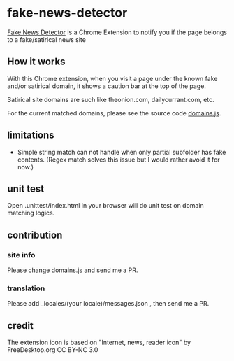 # fake-news-detector

[Fake News Detector](https://chrome.google.com/webstore/detail/fake-news-detector/pejpjcimkbhajilhoacpgdadhhohfjdc) is a Chrome Extension to notify you if the page belongs to a fake/satirical news site

## How it works

With this Chrome extension, when you visit a page under the known fake and/or satirical domain, it shows a caution bar at the top of the page.

Satirical site domains are such like theonion.com, dailycurrant.com, etc.

For the current matched domains, please see the source code [domains.js](https://github.com/akky/fake-news-detector/blob/master/domains.js).

## limitations

  * Simple string match can not handle when only partial subfolder has fake contents. (Regex match solves this issue but I would rather avoid it for now.)

## unit test

Open .unittest/index.html in your browser will do unit test on domain matching logics.

## contribution

### site info

Please change domains.js and send me a PR.

### translation

Please add _locales/(your locale)/messages.json , then send me a PR.

## credit

The extension icon is based on "Internet, news, reader icon" by FreeDesktop.org
CC BY-NC 3.0
